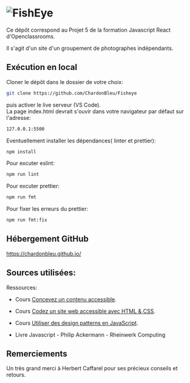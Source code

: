 # ![FishEye](assets/images/logo.png)

Ce dépôt correspond au Projet 5 de la formation Javascript React d'Openclassrooms.

Il s'agit d'un site d'un groupement de photographes indépendants.

## Exécution en local

Cloner le dépôt dans le dossier de votre choix:

```bash
git clone https://github.com/ChardonBleu/Fisheye
```

puis activer le live serveur (VS Code).  
La page index.html devrait s'ouvir dans votre navigateur par défaut sur l'adresse:

```bash
127.0.0.1:5500
```

Eventuellement installer les dépendances( linter et prettier):  
```bash
npm install
```

Pour excuter eslint:  
```bash
npm run lint
```

Pour excuter prettier:  
```bash
npm run fmt
```
Pour fixer les erreurs du prettier:   
```bash
npm run fmt:fix
```

## Hébergement GitHub

https://chardonbleu.github.io/

## Sources utilisées:

Ressources:

- Cours [Concevez un contenu accessible](https://openclassrooms.com/fr/courses/6691346-concevez-un-contenu-web-accessible).

- Cours [Codez un site web accessible avec HTML & CSS](https://openclassrooms.com/fr/courses/6691451-codez-un-site-web-accessible-avec-html-css).

- Cours [Utiliser des design patterns en JavaScript](https://openclassrooms.com/fr/courses/7133336-utilisez-des-design-patterns-en-javascript).

- Livre Javascript - Philip Ackermann - Rheinwerk Computing

## Remerciements

Un très grand merci à Herbert Caffarel pour ses précieux conseils et retours.
